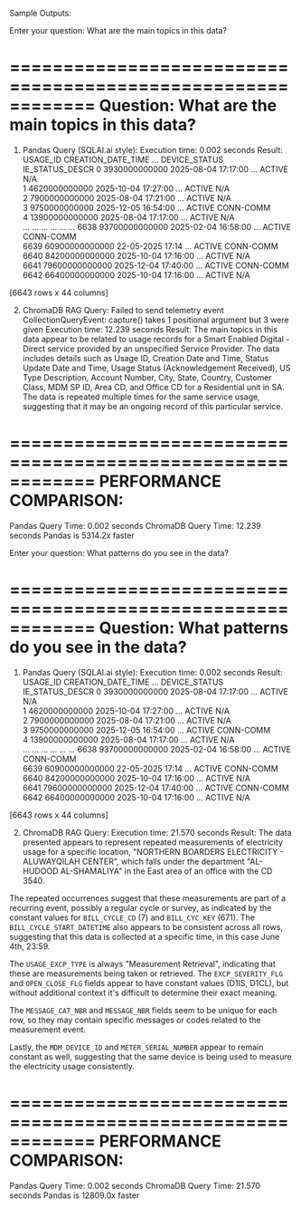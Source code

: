 Sample Outputs: 

Enter your question: What are the main topics in this data?

============================================================
Question: What are the main topics in this data?
============================================================

1. Pandas Query (SQLAI.ai style):
Execution time: 0.002 seconds
Result:             USAGE_ID   CREATION_DATE_TIME  ... DEVICE_STATUS  IE_STATUS_DESCR
0      3930000000000  2025-08-04 17:17:00  ...  ACTIVE                 N/A   
1      4620000000000  2025-10-04 17:27:00  ...  ACTIVE                 N/A   
2      7900000000000  2025-08-04 17:21:00  ...  ACTIVE                 N/A   
3      9750000000000  2025-12-05 16:54:00  ...  ACTIVE           CONN-COMM   
4     13900000000000  2025-08-04 17:17:00  ...  ACTIVE                 N/A   
...              ...                  ...  ...           ...              ...
6638  93700000000000  2025-02-04 16:58:00  ...  ACTIVE           CONN-COMM   
6639  60900000000000     22-05-2025 17:14  ...  ACTIVE           CONN-COMM   
6640  84200000000000  2025-10-04 17:16:00  ...  ACTIVE                 N/A   
6641  79600000000000  2025-12-04 17:40:00  ...  ACTIVE           CONN-COMM   
6642  66400000000000  2025-10-04 17:16:00  ...  ACTIVE                 N/A   

[6643 rows x 44 columns]

2. ChromaDB RAG Query:
Failed to send telemetry event CollectionQueryEvent: capture() takes 1 positional argument but 3 were given
Execution time: 12.239 seconds
Result:  The main topics in this data appear to be related to usage records for a Smart Enabled Digital - Direct service provided by an unspecified Service Provider. The data includes details such as Usage ID, Creation Date and Time, Status Update Date and Time, Usage Status (Acknowledgement Received), US Type Description, Account Number, City, State, Country, Customer Class, MDM SP ID, Area CD, and Office CD for a Residential unit in SA. The data is repeated multiple times for the same service usage, suggesting that it may be an ongoing record of this particular service.

============================================================
PERFORMANCE COMPARISON:
============================================================
Pandas Query Time: 0.002 seconds
ChromaDB Query Time: 12.239 seconds
Pandas is 5314.2x faster

Enter your question: What patterns do you see in the data?

============================================================
Question: What patterns do you see in the data?
============================================================

1. Pandas Query (SQLAI.ai style):
Execution time: 0.002 seconds
Result:             USAGE_ID   CREATION_DATE_TIME  ... DEVICE_STATUS  IE_STATUS_DESCR
0      3930000000000  2025-08-04 17:17:00  ...  ACTIVE                 N/A   
1      4620000000000  2025-10-04 17:27:00  ...  ACTIVE                 N/A   
2      7900000000000  2025-08-04 17:21:00  ...  ACTIVE                 N/A   
3      9750000000000  2025-12-05 16:54:00  ...  ACTIVE           CONN-COMM   
4     13900000000000  2025-08-04 17:17:00  ...  ACTIVE                 N/A   
...              ...                  ...  ...           ...              ...
6638  93700000000000  2025-02-04 16:58:00  ...  ACTIVE           CONN-COMM   
6639  60900000000000     22-05-2025 17:14  ...  ACTIVE           CONN-COMM   
6640  84200000000000  2025-10-04 17:16:00  ...  ACTIVE                 N/A   
6641  79600000000000  2025-12-04 17:40:00  ...  ACTIVE           CONN-COMM   
6642  66400000000000  2025-10-04 17:16:00  ...  ACTIVE                 N/A   

[6643 rows x 44 columns]

2. ChromaDB RAG Query:
Execution time: 21.570 seconds
Result:  The data presented appears to represent repeated measurements of electricity usage for a specific location, "NORTHERN BOARDERS ELECTRICITY - ALUWAYQILAH CENTER", which falls under the department "AL-HUDOOD AL-SHAMALIYA" in the East area of an office with the CD 3540.

The repeated occurrences suggest that these measurements are part of a recurring event, possibly a regular cycle or survey, as indicated by the constant values for `BILL_CYCLE_CD` (7) and `BILL_CYC_KEY` (671). The `BILL_CYCLE_START_DATETIME` also appears to be consistent across all rows, suggesting that this data is collected at a specific time, in this case June 4th, 23:59.

The `USAGE_EXCP_TYPE` is always "Measurement Retrieval", indicating that these are measurements being taken or retrieved. The `EXCP_SEVERITY_FLG` and `OPEN_CLOSE_FLG` fields appear to have constant values (D1IS, D1CL), but without additional context it's difficult to determine their exact meaning.

The `MESSAGE_CAT_NBR` and `MESSAGE_NBR` fields seem to be unique for each row, so they may contain specific messages or codes related to the measurement event.

Lastly, the `MDM_DEVICE_ID` and `METER_SERIAL_NUMBER` appear to remain constant as well, suggesting that the same device is being used to measure the electricity usage consistently.

============================================================
PERFORMANCE COMPARISON:
============================================================
Pandas Query Time: 0.002 seconds
ChromaDB Query Time: 21.570 seconds
Pandas is 12809.0x faster

